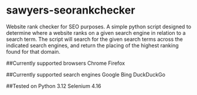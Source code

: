 # sawyers-seorankchecker
Website rank checker for SEO purposes.  A simple python script designed to determine where a website ranks on a given search engine in relation to a search term.  The script will search for the given search terms across the indicated search engines, and return the placing of the highest ranking found for that domain.

##Currently supported browsers
Chrome
Firefox

##Currently supported search engines
Google
Bing
DuckDuckGo

##Tested on
Python 3.12
Selenium 4.16
